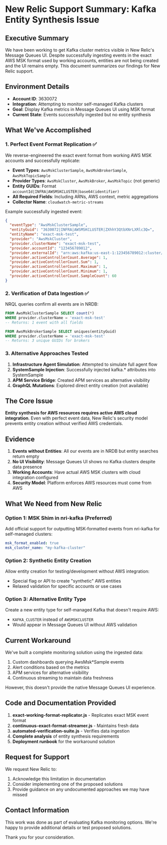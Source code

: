 # New Relic Support Summary: Kafka Entity Synthesis Issue

## Executive Summary

We have been working to get Kafka cluster metrics visible in New Relic's Message Queues UI. Despite successfully ingesting events in the exact AWS MSK format used by working accounts, entities are not being created and the UI remains empty. This document summarizes our findings for New Relic support.

## Environment Details

- **Account ID**: 3630072
- **Integration**: Attempting to monitor self-managed Kafka clusters
- **Goal**: Display Kafka metrics in Message Queues UI using MSK format
- **Current State**: Events successfully ingested but no entity synthesis

## What We've Accomplished

### 1. Perfect Event Format Replication ✅

We reverse-engineered the exact event format from working AWS MSK accounts and successfully replicate:

- **Event Types**: `AwsMskClusterSample`, `AwsMskBrokerSample`, `AwsMskTopicSample`
- **Provider Types**: `AwsMskCluster`, `AwsMskBroker`, `AwsMskTopic` (not generic)
- **Entity GUIDs**: Format `accountId|INFRA|AWSMSKCLUSTER|base64(identifier)`
- **All Required Fields**: Including ARNs, AWS context, metric aggregations
- **Collector Name**: `cloudwatch-metric-streams`

Example successfully ingested event:
```json
{
  "eventType": "AwsMskClusterSample",
  "entityGuid": "3630072|INFRA|AWSMSKCLUSTER|ZXhhY3QtbXNrLXRlc3Q=",
  "entityName": "exact-msk-test",
  "provider": "AwsMskCluster",
  "provider.clusterName": "exact-msk-test",
  "provider.accountId": "123456789012",
  "provider.externalId": "arn:aws:kafka:us-east-1:123456789012:cluster/exact-msk-test/...",
  "provider.activeControllerCount.Average": 1,
  "provider.activeControllerCount.Sum": 1,
  "provider.activeControllerCount.Maximum": 1,
  "provider.activeControllerCount.Minimum": 1,
  "provider.activeControllerCount.SampleCount": 60
}
```

### 2. Verification of Data Ingestion ✅

NRQL queries confirm all events are in NRDB:
```sql
FROM AwsMskClusterSample SELECT count(*) 
WHERE provider.clusterName = 'exact-msk-test' 
-- Returns: 1 event with all fields

FROM AwsMskBrokerSample SELECT uniques(entityGuid) 
WHERE provider.clusterName = 'exact-msk-test'
-- Returns: 3 unique GUIDs for brokers
```

### 3. Alternative Approaches Tested

1. **Infrastructure Agent Simulation**: Attempted to simulate full agent flow
2. **SystemSample Injection**: Successfully injected kafka.* attributes into SystemSample
3. **APM Service Bridge**: Created APM services as alternative visibility
4. **GraphQL Mutations**: Explored direct entity creation (not available)

## The Core Issue

**Entity synthesis for AWS resources requires active AWS cloud integration**. Even with perfect event data, New Relic's security model prevents entity creation without verified AWS credentials.

## Evidence

1. **Events without Entities**: All our events are in NRDB but entity searches return empty
2. **No UI Visibility**: Message Queues UI shows no Kafka clusters despite data presence
3. **Working Accounts**: Have actual AWS MSK clusters with cloud integration configured
4. **Security Model**: Platform enforces AWS resources must come from AWS

## What We Need from New Relic

### Option 1: MSK Shim in nri-kafka (Preferred)
Add official support for outputting MSK-formatted events from nri-kafka for self-managed clusters:
```yaml
msk_format_enabled: true
msk_cluster_name: "my-kafka-cluster"
```

### Option 2: Synthetic Entity Creation
Allow entity creation for testing/development without AWS integration:
- Special flag or API to create "synthetic" AWS entities
- Relaxed validation for specific accounts or use cases

### Option 3: Alternative Entity Type
Create a new entity type for self-managed Kafka that doesn't require AWS:
- `KAFKA_CLUSTER` instead of `AWSMSKCLUSTER`
- Would appear in Message Queues UI without AWS validation

## Current Workaround

We've built a complete monitoring solution using the ingested data:
1. Custom dashboards querying AwsMsk*Sample events
2. Alert conditions based on the metrics
3. APM services for alternative visibility
4. Continuous streaming to maintain data freshness

However, this doesn't provide the native Message Queues UI experience.

## Code and Documentation Provided

1. **exact-working-format-replicator.js** - Replicates exact MSK event format
2. **continuous-exact-format-streamer.js** - Maintains fresh data
3. **automated-verification-suite.js** - Verifies data ingestion
4. **Complete analysis** of entity synthesis requirements
5. **Deployment runbook** for the workaround solution

## Request for Support

We request New Relic to:
1. Acknowledge this limitation in documentation
2. Consider implementing one of the proposed solutions
3. Provide guidance on any undocumented approaches we may have missed

## Contact Information

This work was done as part of evaluating Kafka monitoring options. We're happy to provide additional details or test proposed solutions.

Thank you for your consideration.